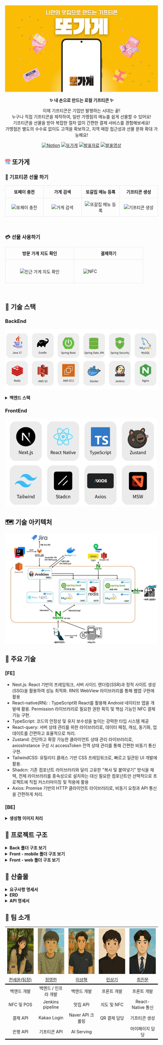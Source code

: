 ![first-screen.png](exec%2Freadme_assets%2Ffirst-screen.png)
<br />

<div align="center">

**✨ 내 손으로 만드는 로컬 기프티콘 ✨**<br />

이제 기프티콘은 기업만 발행하는 시대는 끝! <br/>
누구나 직접 기프티콘을 제작하여, 일반 가맹점의 메뉴를 쉽게 선물할 수 있어요!<br/>
기프티콘을 선물을 받아 복잡한 절차 없이 간편한 결제 서비스를 경험해보세요!<br/>
가맹점은 별도의 수수료 없이도 고객을 확보하고, 지역 매장 접근성과 선물 문화 확대 가능해요!<br/>

</div>

<div align="center">

[![Notion](https://img.shields.io/badge/Notion-000000?style=for-the-badge&logo=notion&logoColor=white)](https://relic-sea-1e3.notion.site/1a412a0174e780b4870bd63cd477cac6)
[![또가게](https://img.shields.io/badge/%EB%98%90%EA%B0%80%EA%B2%8C-FFB300?style=for-the-badge)](https://j12e106.p.ssafy.io)
[![발표자료](https://img.shields.io/badge/%EB%B0%9C%ED%91%9C%EC%9E%90%EB%A3%8C-4F6AE6?style=for-the-badge&logo=googleslides&logoColor=white)](https://www.canva.com/design/DAGj4Cf_xWE/_Rcu9Lm_w1HBxPY1ytvvGQ/view?utm_content=DAGj4Cf_xWE&utm_campaign=designshare&utm_medium=link2&utm_source=uniquelinks&utlId=h840401bd48)
[![발표영상](https://img.shields.io/badge/%EB%B0%9C%ED%91%9C%EC%98%81%EC%83%81-34A853?style=for-the-badge&logo=googledrive&logoColor=white)](https://drive.google.com/file/d/1KMUg1nCRlpERWugAJ2aPaE8FoP9dPdUt/view)

</div>

## <img src="./exec/readme_assets/store-icon.png" width="18" height="18" style="border-radius:4px;" alt="Store"/> 또가게

<!-- 공통 안내: GitHub README에서는 inline style만 적용됩니다. -->

<!-- ▣ 기프티콘 커스텀 -->
<h3>🎁 기프티콘 선물 하기</h3>
<table width="100%" style="border-collapse:collapse; table-layout:fixed;">
  <tr>
    <th style="width:25%; padding:10px; border:1px solid #e5e7eb; text-align:center;">또페이 충전</th>
    <th style="width:25%; padding:10px; border:1px solid #e5e7eb; text-align:center;">가게 검색</th>
    <th style="width:25%; padding:10px; border:1px solid #e5e7eb; text-align:center;">또갈집 메뉴 등록</th>
    <th style="width:25%; padding:10px; border:1px solid #e5e7eb; text-align:center;">기프티콘 생성</th>
  </tr>
  <tr>
    <td style="padding:10px; border:1px solid #e5e7eb; text-align:center;">
      <img src="./exec/readme_assets/custom/또페이 충전.gif" alt="또페이 충전" height="400">
    </td>
    <td style="padding:10px; border:1px solid #e5e7eb; text-align:center;">
      <img src="./exec/readme_assets/custom/가게검색.gif" alt="가게 검색" height="400">
    </td>
    <td style="padding:10px; border:1px solid #e5e7eb; text-align:center;">
      <img src="./exec/readme_assets/custom/또갈집 메뉴 등록.gif" alt="또갈집 메뉴 등록" height="400">
    </td>
    <td style="padding:10px; border:1px solid #e5e7eb; text-align:center;">
      <img src="./exec/readme_assets/custom/기프티콘 생성.gif" alt="기프티콘 생성" height="400">
    </td>
  </tr>
</table>

<br/>

<!-- ▣ 결제 기능 -->
<h3>💳 선물 사용하기</h3>
<table width="100%" style="border-collapse:collapse; table-layout:fixed;">
  <tr>
    <th style="width:33.33%; padding:10px; border:1px solid #e5e7eb; text-align:center;">방문 가게 지도 확인</th>
    <th style="width:33.33%; padding:10px; border:1px solid #e5e7eb; text-align:center;">결제하기</th>
  </tr>
  <tr>
    <td style="padding:10px; border:1px solid #e5e7eb; text-align:center;">
      <img src="./exec/readme_assets/custom/인근 가게 지도 확인.gif" alt="인근 가게 지도 확인" height="400">
    </td>
    <td style="padding:30px; border:1px solid #e5e7eb">
      <img src="./exec/readme_assets/custom/nfc 결제.GIF" alt="NFC" height="400">
    </td>
  </tr>
</table>

<br/>

## 🔧 기술 스택

### BackEnd

![skill.png](./exec/readme_assets/BackEnd.jpg)

<details>
<summary><strong>백엔드 스택</strong></summary>

### ☕ Java 17

최신 LTS 버전의 Java를 기반으로, 높은 성능과 안정성을 갖춘 백엔드 애플리케이션 구현에 활용.  
Record, Switch Expression 등의 현대적인 문법을 통해 코드 가독성과 개발 생산성 향상.

---

### 🚀 Spring Boot 3.4.3

REST API, 스케줄링, 예외 처리, 검증 등의 기능을 빠르고 효율적으로 구현할 수 있도록 지원하는 프레임워크.  
프로젝트 구조와 의존성 관리를 표준화하여 유지보수성 향상.

---

### 🔐 Spring Security

JWT 기반의 인증 및 인가를 위해 커스텀 필터(`CustomAuthenticationFilter`)와 사용자 정의 토큰(`CustomAuthToken`)을 활용하여 보안 처리 구현.

---

### 🧩 Spring Data JPA

객체지향적인 방식으로 DB에 접근하며, 복잡한 쿼리도 메서드 정의만으로 간편하게 처리.

---

### 🗄️ MySQL

대중적이고 안정적인 관계형 데이터베이스.  
다양한 인덱스 전략과 트랜잭션 기능을 활용하여 데이터 정합성과 성능을 확보.  
테이블 간 관계(ERD)를 기반으로 유저-식당-메뉴 간의 구조적 설계 구성.

---

### ⚡ Redis

인증 토큰, 알림 캐시, 인기 맛집 데이터 등의 임시 저장소로 활용.  
빠른 읽기/쓰기 속도를 바탕으로 실시간 사용자 경험 개선.

---

### 🗂️ AWS S3

사용자 커스텀 메뉴 이미지 및 식당 이미지 저장소로 사용.  
`Pre-signed URL`을 통해 보안성을 확보하며, 대용량 정적 파일 업로드/다운로드 처리에 활용.

---

### 📦 Docker

로컬 개발 환경과 배포 환경의 일관성을 확보하기 위해 모든 구성 요소를 컨테이너화하여 관리.

---

### 🔁 Jenkins

GitLab 연동을 통해 자동화된 CI/CD 파이프라인을 구축.  
코드 커밋 시 자동 빌드 및 배포를 통해 개발 효율성과 안정성 강화.

---

### 🌐 Nginx

정적 리소스 제공 및 리버스 프록시 서버로 활용.  
API 요청 라우팅, SSL 인증서 설정, 로드밸런싱 등 웹 서버 최적화 구성에 기여.

</details>

### FrontEnd

<p align="center">
  <img src="./exec/readme_assets/FrontEnd.png" width="500" />
</p>

## 🗺️ 기술 아키텍처

![ddo-store-architecture](./exec/readme_assets/또가게%20앱%20서버.jpg)

## 🚀 주요 기술

### [FE]

-   Next.js: React 기반의 프레임워크, 서버 사이드 렌더링(SSR)과 정적 사이트 생성(SSG)을 활용하여 성능 최적화. RN의 WebView 라이브러리를 통해 웹앱 구현에 활용
-   React-native(RN): : TypeScript와 React를 활용해 Android 네이티브 앱을 개발에 활용. Permission 라이브러리로 필요한 권한 획득 및 핵심 기능인 NFC 결제 기능 구현.
-   TypeScript: 코드의 안정성 및 유지 보수성을 높이는 강력한 타입 시스템 제공
-   React-query: 서버 상태 관리를 위한 라이브러리로, 데이터 페칭, 캐싱, 동기화, 업데이트를 간편하고 효율적으로 처리.
-   Zustand: 간단하고 확장 가능한 클라이언트 상태 관리 라이브러리로, axiosInstance 구성 시 accessToken 전역 상태 관리를 통해 간편한 비동기 통신 구현.
-   TailwindCSS: 유틸리티 클래스 기반 CSS 프레임워크로, 빠르고 일관된 UI 개발에 활용.
-   Shadcn: 기존 컴포넌트 라이브러리와 달리 고유한 "복사 및 붙여넣기" 방식을 채택, 전체 라이브러리를 종속성으로 설치하는 대신 필요한 컴포넌트만 선택적으로 프로젝트에 직접 커스터마이징 및 적용에 활용
-   Axios: Promise 기반의 HTTP 클라이언트 라이브러리로, 비동기 요청과 API 통신을 간편하게 처리.

### [BE]

<details>
<summary><strong>생성형 이미지 처리</strong></summary>

-   **목표:**  
    사용자 맞춤 기프티콘 이미지를 생성하고, Amazon S3에 저장하여 클라우드에서 제공하는 서비스 구축.

-   **기술 스택:**
    -   **Stable Diffusion:** 이미지 생성 딥러닝 모델
    -   **GPT-4o (또는 최신 GPT 모델):** 동적 프롬프트 생성을 위한 언어 모델
    -   **FastAPI & LangChain:** API 엔드포인트와 서비스 통합
    -   **PyTorch 최적화:** `torch.float16` 사용 및 4비트 양자화 적용
    -   **Amazon S3:** 생성된 이미지의 클라우드 스토리지

### 초기 문제점

1. **이미지 퀄리티:**

    - 자체 하드코딩된 프롬프트를 사용했을 때 생성되는 이미지의 품질이 낮아, 사용자 만족도가 10장 중 1~2장 정도에 머물렀음.

2. **속도 및 리소스 사용:**
    - GPU 서버에서 실행 중에도 이미지 생성 시간이 90~100초 정도 소요되었고, 모델의 메모리 사용량이 매우 높았음.

### 해결 방안

1. **프롬프트 생성 개선:**

    - **동적 프롬프트 생성:**  
      GPT-4o, FastAPI, LangChain을 활용하여 사용자 입력에 맞는 동적 프롬프트를 생성하도록 변경.
        - 기존 정적인 프롬프트 대신, GPT 기반의 프롬프트 생성으로 사용자 만족도가 10장 중 9~10장으로 향상됨.
    - **캐싱된 프롬프트 파일 활용 (옵션):**  
      비용과 속도 개선을 위해 미리 작성된/캐싱된 프롬프트 파일을 사용하도록 구현 가능 (예: `cached_prompts/prompt_축하.txt`).

2. **모델 최적화:**
    - **데이터 타입 최적화:**
        - 기존 `torch.float32` 대신 `torch.float16` 사용하여 GPU 추론 속도를 향상시키고 메모리 사용량을 줄임.
    - **4비트 양자화:**
        - BitsAndBytes 라이브러리의 `BitsAndBytesConfig`를 사용해 모델의 transformer 부분을 4비트 양자화하여 리소스 사용량을 대폭 줄임.
        - 이를 통해 이미지 생성 시간이 기존의 90~100초에서 10~13초로 단축됨.

### 개선 결과

-   **이미지 생성 속도 개선:**

    -   최적화를 통해 90 ~ 100초였던 생성 시간이 10 ~ 13초로 단축됨.

-   **이미지 품질 향상:**

    -   GPT 기반 동적 프롬프트로 사용자 만족도가 10장 중 1~2장에서 9~10장으로 향상됨.

-   **리소스 효율성 증대:**
    -   `float16`과 4비트 양자화를 적용하여 GPU 메모리 사용량이 감소, 동일 서버에서 더 많은 작업을 동시에 처리할 수 있게 됨.

</details>

## 📂 프로젝트 구조

<details>
  <summary><strong>Back 폴더 구조 보기</strong></summary>
  <pre>
📦 main  
 ┣ 📂 java  
 ┃ ┗ 📂 com  
 ┃   ┗ 📂 example  
 ┃     ┗ 📂 ddo_pay  
 ┃       ┣ 📂 client  
 ┃       ┣ 📂 common  
 ┃       ┃ ┣ 📂 config  
 ┃       ┃ ┃ ┣ 📂 redis  
 ┃       ┃ ┃ ┣ 📂 rest  
 ┃       ┃ ┃ ┣ 📂 S3  
 ┃       ┃ ┃ ┗ 📂 security  
 ┃       ┃ ┃   ┗ 📂 token  
 ┃       ┃ ┣ 📂 dto  
 ┃       ┃ ┣ 📂 exception  
 ┃       ┃ ┣ 📂 response  
 ┃       ┃ ┗ 📂 util  
 ┃       ┣ 📂 gift  
 ┃       ┃ ┣ 📂 controller  
 ┃       ┃ ┣ 📂 dto  
 ┃       ┃ ┃ ┣ 📂 create  
 ┃       ┃ ┃ ┣ 📂 select  
 ┃       ┃ ┃ ┗ 📂 update  
 ┃       ┃ ┣ 📂 entity  
 ┃       ┃ ┣ 📂 repository  
 ┃       ┃ ┗ 📂 service  
 ┃       ┃   ┗ 📂 impl  
 ┃       ┣ 📂 pay  
 ┃       ┃ ┣ 📂 controller  
 ┃       ┃ ┣ 📂 dto  
 ┃       ┃ ┃ ┣ 📂 bank_request  
 ┃       ┃ ┃ ┣ 📂 bank_response  
 ┃       ┃ ┃ ┣ 📂 finance  
 ┃       ┃ ┃ ┣ 📂 request  
 ┃       ┃ ┃ ┗ 📂 response  
 ┃       ┃ ┣ 📂 entity  
 ┃       ┃ ┣ 📂 finance_api  
 ┃       ┃ ┣ 📂 repository  
 ┃       ┃ ┗ 📂 service  
 ┃       ┃   ┗ 📂 impl  
 ┃       ┣ 📂 restaurant  
 ┃       ┃ ┣ 📂 controller  
 ┃       ┃ ┣ 📂 dto  
 ┃       ┃ ┃ ┣ 📂 receipt  
 ┃       ┃ ┃ ┣ 📂 request  
 ┃       ┃ ┃ ┗ 📂 response  
 ┃       ┃ ┣ 📂 entity  
 ┃       ┃ ┣ 📂 mapper  
 ┃       ┃ ┣ 📂 repository  
 ┃       ┃ ┗ 📂 service  
 ┃       ┃   ┣ 📂 crawling  
 ┃       ┃   ┣ 📂 impl  
 ┃       ┃   ┗ 📂 receipt  
 ┃       ┃     ┗ 📂 impl  
 ┃       ┣ 📂 sse  
 ┃       ┗ 📂 user  
 ┃         ┣ 📂 controller  
 ┃         ┣ 📂 dto  
 ┃         ┃ ┣ 📂 request  
 ┃         ┃ ┗ 📂 response  
 ┃         ┣ 📂 entity  
 ┃         ┣ 📂 mapper  
 ┃         ┣ 📂 repo  
 ┃         ┗ 📂 service  
 ┃           ┗ 📂 impl  
 ┗ 📂 resources
   ┗ 📂 application.yml

  </pre>
</details>

<details>
  <summary><strong>Front - mobile 폴더 구조 보기</strong></summary>
  <pre>
📁 FE/mobile/src
├─📁 features
│  └─📁 contactServices
│      ├─📁 api
│      └─📁 types
└─📁 shared
    └─📁 utils
  </pre>
</details>

<details>
  <summary><strong>Front - web 폴더 구조 보기</strong></summary>
  <pre>
📁 FE/web/src
├─📁 app
│  ├─📁 (BarLayout)
│  │  ├─📁 gift
│  │  │  └─📁 get
│  │  │      └─📁 [id]
│  │  └─📁 me
│  │      ├─📁 info
│  │      │  └─📁 setting
│  │      └─📁 stores
│  └─📁 (NoLayout)
│      ├─📁 callback
│      ├─📁 gift
│      │  └─📁 create
│      ├─📁 login
│      ├─📁 moneyCharge
│      ├─📁 pay
│      │  ├─📁 completed
│      │  └─📁 password
│      ├─📁 permission
│      ├─📁 store
│      │  └─📁 register
│      └─📁 user
│          └─📁 firstLogin
├─📁 components
│  └─📁 ui
├─📁 entity
│  ├─📁 gift
│  │  ├─📁 api
│  │  └─📁 model
│  └─📁 store
│      ├─📁 api
│      └─📁 model
├─📁 features
│  ├─📁 crawledStore
│  │  └─📁 ui
│  ├─📁 favoriteStores
│  │  └─📁 ui
│  ├─📁 giftForm
│  │  ├─📁 api
│  │  └─📁 ui
│  ├─📁 gitfBox
│  │  └─📁 ui
│  ├─📁 kakaoLogin
│  │  ├─📁 api
│  │  └─📁 ui
│  ├─📁 map
│  │  ├─📁 model
│  │  └─📁 ui
│  ├─📁 menuForm
│  │  ├─📁 api
│  │  └─📁 ui
│  ├─📁 myMoneyCheck
│  │  ├─📁 api
│  │  └─📁 ui
│  ├─📁 paymentCheck
│  │  ├─📁 api
│  │  └─📁 ui
│  ├─📁 payPwdForm
│  │  ├─📁 api
│  │  └─📁 ui
│  └─📁 permissonRequest
│      └─📁 api
├─📁 lib
├─📁 shared
│  ├─📁 api
│  ├─📁 constants
│  ├─📁 hooks
│  ├─📁 modal
│  ├─📁 msw
│  │  └─📁 mock
│  │      ├─📁 data
│  │      └─📁 handlers
│  ├─📁 reactQuery
│  └─📁 utils
├─📁 store
├─📁 types
└─📁 widgets
    ├─📁 bottomBar
    │  └─📁 ui
    ├─📁 fadeUpContainer
    │  └─📁 ui
    └─📁 searchBar
        └─📁 ui
  </pre>
</details>

## 📜 산출물

<details>
  <summary><strong>요구사항 명세서</strong></summary>
  <h3>🔹 유저 및 지도 관리</h3>
  <img src="./exec/readme_assets/requirements/re1.png" alt="요구사항명세서">
  <h3>🔹 기프티콘 및 친구 관리</h3>
  <img src="./exec/readme_assets/requirements/re2.png" alt="요구사항명세서">
</details>

<details>
  <summary><strong>ERD</strong></summary>
  <img src="./exec/readme_assets/ERD.png" alt="erd">
</details>

<details>
  <summary><strong>API 명세서</strong></summary>
  <h3>🔹 유저 도메인</h3>
  <img src="./exec/readme_assets/domain/user-domain.png" alt="api명세서">
  <h3>🔹 기프티콘 도메인</h3>
  <img src="./exec/readme_assets/domain/gift-domain.png" alt="api명세서">
  <h3>🔹 페이 도메인</h3>
  <img src="./exec/readme_assets/domain/pay-domain.png" alt="api명세서">
  <h3>🔹 맛집 도메인</h3>
  <img src="./exec/readme_assets/domain/restaurant-domain.png" alt="api명세서">
  <h3>🔹 포스 도메인</h3>
  <img src="./exec/readme_assets/domain/pos-domain.png" alt="api명세서">
  <h3>🔹 은행 도메인</h3>
  <img src="./exec/readme_assets/domain/bank-domain.png" alt="api명세서">
</details>

## 👥 팀 소개

<table style="text-align: center;" width="100%">
  <tr>
    <th style="text-align: center;" width="16.66%"><img src="./exec/readme_assets/member/cheon.png" width="150" height="150"/></th>
    <th style="text-align: center;" width="16.66%"><img src="./exec/readme_assets/member/jeong.png" width="150" height="150"/></th>
    <th style="text-align: center;" width="16.66%"><img src="./exec/readme_assets/member/lee.png" width="150" height="150"/></th>
    <th style="text-align: center;" width="16.66%"><img src="./exec/readme_assets/member/min.png" width="150" height="150"/></th>
    <th style="text-align: center;" width="16.66%"><img src="./exec/readme_assets/member/choi.png" width="150" height="150"/></th>
  </tr>
  <tr>
    <td style="text-align: center;" width="16.66%"><a href="https://github.com/yooniverse7" target="_blank">천세윤(팀장)</a></td>
    <td style="text-align: center;" width="16.66%"><a href="https://github.com/ynghan" target="_blank">정영한</a></td>
    <td style="text-align: center;" width="16.66%"><a href="https://github.com/leesanghyeok523" target="_blank">이상혁</a></td>
    <td style="text-align: center;" width="16.66%"><a href="https://github.com/Steadystudy" target="_blank">민상기</a></td>
    <td style="text-align: center;" width="16.66%"><a href="https://github.com/jinmoon23" target="_blank">최진문</a></td>
  </tr>
<tr>
  <td style="text-align: center; width:16.66%; border-top: solid;">백엔드 개발</td>
  <td style="text-align: center; width:16.66%; border-top: solid;">백엔드 / 인프라 개발</td>
  <td style="text-align: center; width:16.66%; border-top: solid;">백엔드 개발</td>
  <td style="text-align: center; width:16.66%; border-top: solid;">프론트 개발</td>
  <td style="text-align: center; width:16.66%; border-top: solid;">프론트 개발</td>
</tr>
  <tr>
    <td style="text-align: center;" width="16.66%">NFC 및 POS</td>
    <td style="text-align: center;" width="16.66%">Jenkins pipeline</td>
    <td style="text-align: center;" width="16.66%">맛집 API</td>
    <td style="text-align: center;" width="16.66%">지도 및 NFC</td>
    <td style="text-align: center;" width="16.66%">React-Native 통신</td>
  </tr>
  <tr>
    <td style="text-align: center;" width="16.66%">결제 API</td>
    <td style="text-align: center;" width="16.66%">Kakao Login</td>
    <td style="text-align: center;" width="16.66%">Naver API 크롤링</td>
    <td style="text-align: center;" width="16.66%">QR 결제 담당</td>
    <td style="text-align: center;" width="16.66%">기프티콘 생성</td>
  </tr>
  <tr>
    <td style="text-align: center; width:16.66%; border-bottom: solid;">은행 API</td>
    <td style="text-align: center; width:16.66%; border-bottom: solid;">기프티콘 API</td>
    <td style="text-align: center; width:16.66%; border-bottom: solid;">AI Serving</td>
    <td style="text-align: center; width:16.66%; border-bottom: solid;"></td>
    <td style="text-align: center; width:16.66%; border-bottom: solid;">마이페이지 담당</td>
  </tr>
</table>
